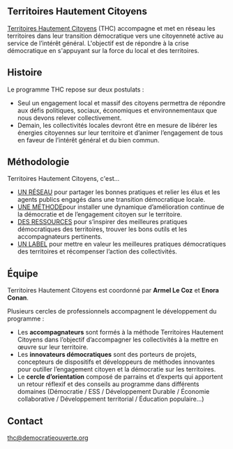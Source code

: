 <!--

---
title: Territoires Hautement Citoyens
description: Accompagner et mettre en réseau les territoires dans leur transition démocratique.
image_url: https://github.com/multibao/contributions/blob/master/media/territoires_hautement_citoyens.jpg?raw=true
---

-->

## Territoires Hautement Citoyens

[Territoires Hautement Citoyens](http://www.territoires-hautement-citoyens.fr) (THC) accompagne et met en réseau les territoires dans leur transition démocratique vers une citoyenneté active au service de l’intérêt général. L'objectif est de répondre à la crise démocratique en s'appuyant sur la force du local et des territoires.


## Histoire

Le programme THC repose sur deux postulats :
- Seul un engagement local et massif des citoyens permettra de répondre aux défis politiques, sociaux, économiques et environnementaux que nous devons relever collectivement.
- Demain, les collectivités locales devront être en mesure de libérer les énergies citoyennes sur leur territoire et d’animer l’engagement de tous en faveur de l’intérêt général et du bien commun.


## Méthodologie

Territoires Hautement Citoyens, c'est...
- [UN RÉSEAU](http://www.territoires-hautement-citoyens.fr/reseau/) pour partager les bonnes pratiques et relier les élus et les agents publics engagés dans une transition démocratique locale.
- [UNE MÉTHODE](http://www.territoires-hautement-citoyens.fr/methode/)pour installer une dynamique d’amélioration continue de la démocratie et de l’engagement citoyen sur le territoire.
- [DES RESSOURCES](http://www.territoires-hautement-citoyens.fr/ressources/) pour s’inspirer des meilleures pratiques démocratiques des territoires, trouver les bons outils et les accompagnateurs pertinents.
- [UN LABEL](http://www.territoires-hautement-citoyens.fr/label/) pour mettre en valeur les meilleures pratiques démocratiques des territoires et récompenser l’action des collectivités.


## Équipe
Territoires Hautement Citoyens est coordonné par **Armel Le Coz** et **Enora Conan**.

Plusieurs cercles de professionnels accompagnent le développement du programme :
- Les **accompagnateurs** sont formés à la méthode Territoires Hautement Citoyens dans l’objectif d’accompagner les collectivités à la mettre en œuvre sur leur territoire.
- Les **innovateurs démocratiques** sont des porteurs de projets, concepteurs de dispositifs et développeurs de méthodes innovantes pour outiller l’engagement citoyen et la démocratie sur les territoires.
- Le **cercle d’orientation** composé de parrains et d’experts qui apportent un retour réflexif et des conseils au programme dans différents domaines (Démocratie / ESS / Développement Durable / Économie collaborative / Développement territorial / Éducation populaire…)


## Contact

[thc@democratieouverte.org](mailto:thc@democratieouverte.org)




